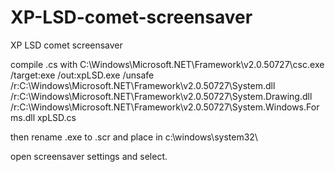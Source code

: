 # XP-LSD-comet-screensaver
XP LSD comet screensaver


compile .cs with
C:\Windows\Microsoft.NET\Framework\v2.0.50727\csc.exe /target:exe /out:xpLSD.exe /unsafe /r:C:\Windows\Microsoft.NET\Framework\v2.0.50727\System.dll /r:C:\Windows\Microsoft.NET\Framework\v2.0.50727\System.Drawing.dll /r:C:\Windows\Microsoft.NET\Framework\v2.0.50727\System.Windows.Forms.dll xpLSD.cs

then rename .exe to .scr and place in c:\windows\system32\

open screensaver settings and select.
